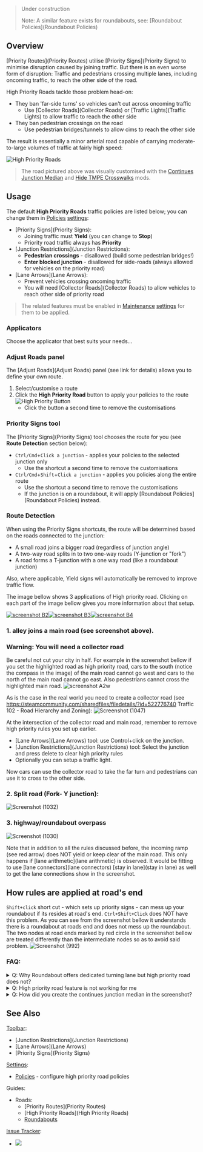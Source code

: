 > Under construction  
>  
> Note: A similar feature exists for roundabouts, see: [Roundabout Policies](Roundabout Policies)

## Overview

[Priority Routes](Priority Routes) utilise [Priority Signs](Priority Signs) to minimise disruption caused by joining traffic. But there is an even worse form of disruption: Traffic and pedestrians crossing multiple lanes, including oncoming traffic, to reach the other side of the road.

High Priority Roads tackle those problem head-on:

* They ban 'far-side turns' so vehicles can't cut across oncoming traffic
    * Use [Collector Roads](Collector Roads) or [Traffic Lights](Traffic Lights) to allow traffic to reach the other side
* They ban pedestrian crossings on the road
    * Use pedestrian bridges/tunnels to allow cims to reach the other side

The result is essentially a minor arterial road capable of carrying moderate-to-large volumes of traffic at fairly high speed:

![High Priority Roads](https://user-images.githubusercontent.com/26344691/81164743-87d6f000-8f99-11ea-840f-fa8456b22841.png)

> The road pictured above was visually customised with the [Continues Junction Median](https://steamcommunity.com/sharedfiles/filedetails/?id=2104976832) and [Hide TMPE Crosswalks](https://steamcommunity.com/sharedfiles/filedetails/?id=1934023593) mods.

## Usage

The default **High Priority Roads** traffic policies are listed below; you can change them in [Policies](Policies) [settings](settings):

* [Priority Signs](Priority Signs):
    * Joining traffic must **Yield** (you can change to **Stop**)
    * Priority road traffic always has **Priority**
* [Junction Restrictions](Junction Restrictions):
    * **Pedestrian crossings** - disallowed (build some pedestrian bridges!)
    * **Enter blocked junction** - disallowed for side-roads (always allowed for vehicles on the priority road)
* [Lane Arrows](Lane Arrows):
    * Prevent vehicles crossing oncoming traffic
    * You will need [Collector Roads](Collector Roads) to allow vehicles to reach other side of priority road

> The related features must be enabled in [Maintenance](Maintenance) [settings](settings) for them to be applied.

### Applicators

Choose the applicator that best suits your needs...

### Adjust Roads panel

The [Adjust Roads](Adjust Roads) panel (see link for details) allows you to define your own route.

1. Select/customise a route
2. Click the **High Priority Road** button to apply your policies to the route  
![High Priority Button](https://imgur.com/uxnCXGD.png)
    * Click the button a second time to remove the customisations

### Priority Signs tool

The [Priority Signs](Priority Signs) tool chooses the route for you (see **Route Detection** section below):

* `Ctrl/Cmd`+`Click a junction` - applies your policies to the selected junction only
    * Use the shortcut a second time to remove the customisations
* `Ctrl/Cmd`+`Shift`+`Click a junction` - applies you policies along the entire route
    * Use the shortcut a second time to remove the customisations
    * If the junction is on a roundabout, it will apply [Roundabout Policies](Roundabout Policies) instead.

### Route Detection

When using the Priority Signs shortcuts, the route will be determined based on the roads connected to the junction:

* A small road joins a bigger road (regardless of junction angle)
* A two-way road splits in to two one-way roads (Y-junction or "fork")
* A road forms a T-junction with a one way road (like a roundabout junction)

Also, where applicable, Yield signs will automatically be removed to improve traffic flow.

The image bellow shows 3 applications of High priority road. Clicking on each part of the image bellow gives you more information about that setup.

[![screenshot B2](https://user-images.githubusercontent.com/26344691/81387797-f8a81480-911f-11ea-87e8-8b5c29ea94b9.png)](./High-priority-Roads#2-split-road-fork--y-junction)[![screenshot B3](https://user-images.githubusercontent.com/26344691/81387796-f8a81480-911f-11ea-95f8-08e418cf6cc2.png)](./High-priority-Roads#1-alley-joins-a-main-road-see-screenshot-above)[![screenshot B4](https://user-images.githubusercontent.com/26344691/81387792-f80f7e00-911f-11ea-9fec-97ff32394a17.png)](./High-priority-Roads#3-highwayroundabout-overpass)

### 1. alley joins a main road (see screenshot above).

### Warning: You will need a collector road
Be careful not cut your city in half. For example in the screenshot bellow if you set the highlighted road as high priority road, cars to the south (notice the compass in the image) of the main road cannot go west and cars to the north of the main road cannot go east. Also pedestrians cannot cross the highlighted main road. 
![screenshot A2w](https://user-images.githubusercontent.com/26344691/81374696-8415ab80-9108-11ea-88b6-bbd7c1514efb.png)

As is the case in the real world you need to create a collector road (see https://steamcommunity.com/sharedfiles/filedetails/?id=522776740 Traffic 102 - Road Hierarchy and Zoning):
![Screenshot (1047)](https://user-images.githubusercontent.com/26344691/81374830-d8b92680-9108-11ea-9064-4def70f424a2.png)

At the intersection of the collector road and main road, remember to remove high priority rules you set up earlier.
 - [Lane Arrows](Lane Arrows) tool: use Control+click on the junction.
 - [Junction Restrictions](Junction Restrictions) tool: Select the junction and press delete to clear high priority rules
 - Optionally you can setup a traffic light.

Now cars can use the collector road to take the far turn and pedestrians can use it to cross to the other side.

### 2. Split road (Fork- Y junction):
![Screenshot (1032)](https://user-images.githubusercontent.com/26344691/81173896-71389500-8fa9-11ea-8e05-0fcb2eee9993.png)

### 3. highway/roundabout overpass
![Screenshot (1030)](https://user-images.githubusercontent.com/26344691/81167529-0766be00-8f9e-11ea-9692-f7362471a2a9.png)

Note that in addition to all the rules discussed before, the incoming ramp (see red arrow) does NOT yield or keep clear of the main road. This only happens if [lane arithmetic](lane arithmetic) is observed. It would be fitting to use [lane connectors](lane connectors) [stay in lane](stay in lane) as well to get the lane connections show in the screenshot.

## How rules are applied at road's end
`Shift+click` short cut - which sets up priority signs - can mess up your roundabout if its resides at road's end.
`Ctrl+Shift+Click` does NOT have this problem. As you can see from the screenshot bellow it understands there is a roundabout at roads end and does not mess up the roundabout. The two nodes at road ends marked by red circle in the screenshot bellow are treated differently than the intermediate nodes so as to avoid said problem.
![Screenshot (992)](https://user-images.githubusercontent.com/26344691/81174381-69c5bb80-8faa-11ea-9eb5-a512e1e5c0f9.png)


### FAQ:
<details><summary>Q: Why Roundabout offers dedicated turning lane but high priority road does not?</summary>
A: allocating dedicated turning lane will cause most cars to drive on the inner most lane (TODO explain why?). So not a good idea
</details>
<details><summary>Q: High priority road feature is not working for me</summary>
A: High priority road feature looks at the road's width/lanes in order to decided which road is high priority and which road is alley. if all the roads are the same size, high priority road gets confused as to which road is the main road. Coming soon: When setting up high priority road along a route, The highlighted path is considered high priority. 
</details>
<details><summary>Q: How did you create the continues junction median in the screenshot?</summary>
- the road with continues junction median in the first screen shot is from [this asset](https://steamcommunity.com/sharedfiles/filedetails/?id=1319965985&searchtext=continues+junction+median). I am also working on a future mod to do this automatically on vanilla roads.
</details>

## See Also

[Toolbar](Toolbar):

* [Junction Restrictions](Junction Restrictions)
* [Lane Arrows](Lane Arrows)
* [Priority Signs](Priority Signs)

[Settings](Settings):

* [Policies](Policies) - configure high priority road policies

Guides:

* Roads:
    * [Priority Routes](Priority Routes)
    * [High Priority Roads](High Priority Roads)
    * [Roundabouts](Roundabouts)

[Issue Tracker](https://github.com/krzychu124/Cities-Skylines-Traffic-Manager-President-Edition/issues):

* <a href="https://github.com/CitiesSkylinesMods/TMPE/labels/MASS EDIT"><img src="https://img.shields.io/github/issues/CitiesSkylinesMods/TMPE/MASS EDIT?label=MASS EDIT&logo=github" /></a>